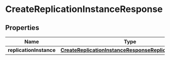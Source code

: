 

# CreateReplicationInstanceResponse

<p/>

## Properties

| Name | Type | Description | Notes |
|------------ | ------------- | ------------- | -------------|
|**replicationInstance** | [**CreateReplicationInstanceResponseReplicationInstance**](CreateReplicationInstanceResponseReplicationInstance.md) |  |  [optional] |



